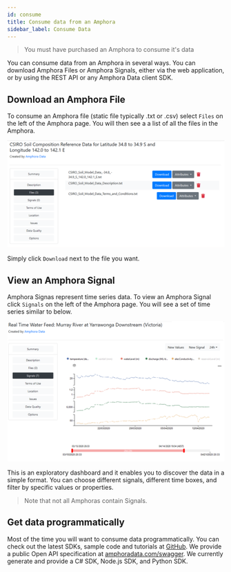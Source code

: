 ```yaml
---
id: consume
title: Consume data from an Amphora
sidebar_label: Consume Data
---
```


> You must have purchased an Amphora to consume it's data

You can consume data from an Amphora in several ways. You can download Amphora Files or Amphora Signals, either via the web application, or by using the REST API or any Amphora Data client SDK.

## Download an Amphora File

To consume an Amphora file (static file typically .txt or .csv) select `Files` on the left of the Amphora page. You will then see a a list of all the files in the Amphora. 

![Amphora File download Screenshot](/docs/assets/screenshots/Flat_file_download.png)

Simply click `Download` next to the file you want.

## View an Amphora Signal

Amphora Signas represent time series data. To view an Amphora Signal click `Signals` on the left of the Amphora page. You will see a set of time series similar to below.

![View Signals, Screenshot](/docs/assets/screenshots/view_signal_amphora.png)

This is an exploratory dashboard and it enables you to discover the data in a simple format. You can choose different signals, different time boxes, and filter by specific values or properties. 

> Note that not all Amphoras contain Signals.

## Get data programmatically 

Most of the time you will want to consume data programmatically.  You can check out the latest SDKs, sample code and tutorials at [GitHub](https://github.com/amphoradata). We provide a public Open API specification at [amphoradata.com/swagger](https://beta.amphoradata.com/swagger/). We currently generate and provide a C# SDK, Node.js SDK, and Python SDK.
